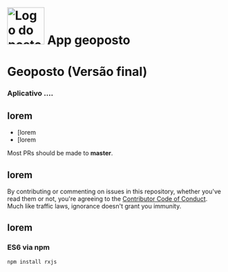 # <img src="https://i.pinimg.com/736x/ea/a4/4f/eaa44f8eed723134bf37bef80768d547.jpg" alt="Logo do posto" width="86" height="86"> App geoposto


# Geoposto (Versão final)

### Aplicativo ....



## lorem

- [lorem
- [lorem

Most PRs should be made to **master**.

## lorem

By contributing or commenting on issues in this repository, whether you've read them or not, you're agreeing to the [Contributor Code of Conduct](CODE_OF_CONDUCT.md). Much like traffic laws, ignorance doesn't grant you immunity.

## lorem

### ES6 via npm

```sh
npm install rxjs
```
